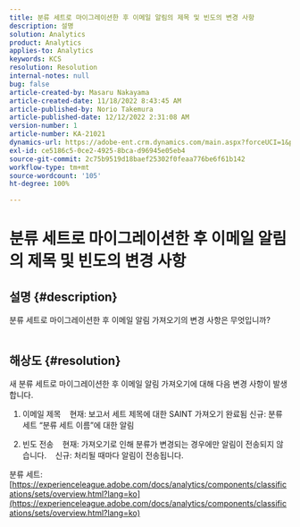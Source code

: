 ```yaml
---
title: 분류 세트로 마이그레이션한 후 이메일 알림의 제목 및 빈도의 변경 사항
description: 설명
solution: Analytics
product: Analytics
applies-to: Analytics
keywords: KCS
resolution: Resolution
internal-notes: null
bug: false
article-created-by: Masaru Nakayama
article-created-date: 11/18/2022 8:43:45 AM
article-published-by: Norio Takemura
article-published-date: 12/12/2022 2:31:08 AM
version-number: 1
article-number: KA-21021
dynamics-url: https://adobe-ent.crm.dynamics.com/main.aspx?forceUCI=1&pagetype=entityrecord&etn=knowledgearticle&id=cb889f1b-1d67-ed11-9561-6045bd006239
exl-id: ce5186c5-0ce2-4925-8bca-d96945e05eb4
source-git-commit: 2c75b9519d18baef25302f0feaa776be6f61b142
workflow-type: tm+mt
source-wordcount: '105'
ht-degree: 100%

---
```


# 분류 세트로 마이그레이션한 후 이메일 알림의 제목 및 빈도의 변경 사항

## 설명 {#description}

분류 세트로 마이그레이션한 후 이메일 알림 가져오기의 변경 사항은 무엇입니까?
<br> 

## 해상도 {#resolution}


새 분류 세트로 마이그레이션한 후 이메일 알림 가져오기에 대해 다음 변경 사항이 발생합니다.



1. 이메일 제목
   현재: 보고서 세트 제목에 대한 SAINT 가져오기 완료됨
   신규: 분류 세트 “분류 세트 이름”에 대한 알림

2. 빈도 전송
   현재: 가져오기로 인해 분류가 변경되는 경우에만 알림이 전송되지 않습니다.
   신규: 처리될 때마다 알림이 전송됩니다.

분류 세트:
[https://experienceleague.adobe.com/docs/analytics/components/classifications/sets/overview.html?lang=ko](https://experienceleague.adobe.com/docs/analytics/components/classifications/sets/overview.html?lang=ko)
